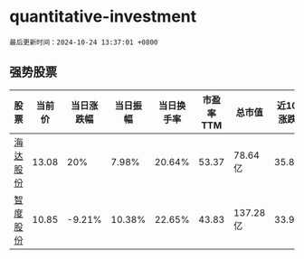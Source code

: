 # quantitative-investment

`最后更新时间：2024-10-24 13:37:01 +0800`

## 强势股票

|股票|当前价|当日涨跌幅|当日振幅|当日换手率|市盈率TTM|总市值|近10日涨跌幅|
|----|----|----|----|----|----|----|----|
|[海达股份](https://xueqiu.com/S/SZ300320)|13.08|20%|7.98%|20.64%|53.37|78.64亿|35.83%|
|[智度股份](https://xueqiu.com/S/SZ000676)|10.85|-9.21%|10.38%|22.65%|43.83|137.28亿|33.95%|
